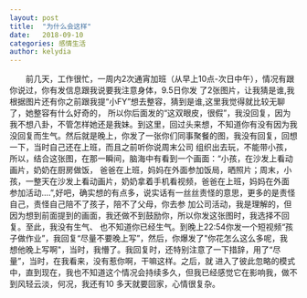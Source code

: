 ```yaml
---
layout: post
title:  "为什么会这样"
date:   2018-09-10
categories: 感情生活
author: kelydia
---
```


　　前几天，工作很忙，一周内2次通宵加班（从早上10点-次日中午），情况有跟你说过，你有发信息跟我说要我注意身体，9.5日你发
了2张图片，让我猜是谁,我根据图片还有你之前跟我提“小FY”想去整容，猜到是谁,这里我觉得就比较无聊了，她整容有什么好奇的，
所以你后面发的“这双眼皮，很假”，我没回复，因为我不想八卦，不管怎样她还是我妹。到这里，回过头来想，不知道你有没有因为我
没回复而生气。然后就是晚上，你发了一张你们同事聚餐的图，我没有回复，回想一下，当时自己还在上班，而且之前听你说周末公司
组织出去玩，不能带小孩，所以，结合这张图，在那一瞬间，脑海中有看到一个画面：“小孩，在沙发上看动画片，奶奶在厨房做饭，
爸爸在上班，妈妈在外面参加饭局，晒照片；周末，小孩，一整天在沙发上看动画片，奶奶拿着手机看视频，爸爸在上班，妈妈在外面
参加活动....”,好吧，确实想的有点多，说实话有一丝丝责怪的意思，更多的是责怪自己，责怪自己陪不了孩子，陪不了父母，你去参
加公司活动，我是理解的，但因为想到前面提到的画面，我还做不到鼓励你，所以你发这张图时，我选择不回复。至此，我没有生气、
也不知道你已经生气。到晚上22:54你发一个短视频“孩子做作业”，我回复“尽量不要晚上写”，然后，你爆发了"你花怎么这么多呢，我
想他晚上写啊"，当时，我懵了。我回复时，还特别注意了一下措辞，用了“尽量”，当时，在我看来，没有惹你啊，干嘛这样。之后，就
进入了彼此忽略的模式中，直到现在，我也不知道这个情况会持续多久，但我已经感觉它在影响我，做不到风轻云淡，何况，我还有10
多天就要回家，心情很复杂。
